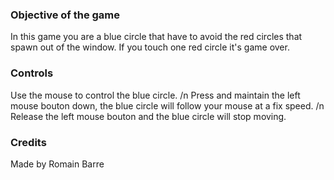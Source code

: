 ### Objective of the game

In this game you are a blue circle that have to avoid the red circles that spawn out of the window.
If you touch one red circle it's game over.

### Controls 

Use the mouse to control the blue circle. /n
Press and maintain the left mouse bouton down, the blue circle will follow your mouse at a fix speed. /n
Release the left mouse bouton and the blue circle will stop moving. 

### Credits

Made by Romain Barre
